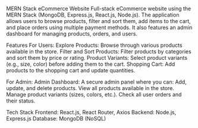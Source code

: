 MERN Stack eCommerce Website
Full-stack eCommerce website using the MERN Stack (MongoDB, Express.js, React.js, Node.js). The application allows users to browse products, filter and sort them, add items to the cart, and place orders using multiple payment methods. It also features an admin dashboard for managing products, orders, and users.

Features
For Users:
Explore Products: Browse through various products available in the store.
Filter and Sort Products: Filter products by categories and sort them by price or rating.
Product Variants: Select product variants (e.g., size, color) before adding them to the cart.
Shopping Cart: Add products to the shopping cart and update quantities.

For Admin:
Admin Dashboard: A secure admin panel where you can:
Add, update, and delete products.
View all products available in the store.
Manage product variants (sizes, colors, etc.).
Check all user orders and their status.

Tech Stack
Frontend: React.js, React Router, Axios
Backend: Node.js, Express.js
Database: MongoDB (NoSQL)
